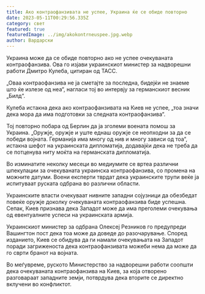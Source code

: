 ```yaml
---
title: Ако контраофанзивата не успее, Украина ќе се обиде повторно
date: 2023-05-11T00:29:56.335Z
category: свет
featured: true
featuredImage: ../img/akokontrneuspee.jpg.webp
author: Вардарски
---
```

Украина може да се обиде повторно ако не успее очекуваната контраофанзива. Ова го изјави украинскиот министер за надворешни работи Дмитро Кулеба, цитиран од ТАСС.

„Оваа контраофанзива не ја сметајте за последна, бидејќи не знаеме што ќе излезе од неа“, нагласи тој во интервју за германскиот весник „Билд“.

Кулеба истакна дека ако контраофанзивата на Киев не успее, „тоа значи дека мора да има подготовки за следната контраофанзива“.

Тој повторно побара од Берлин да ја зголеми воената помош за Украина. „Оружје, оружје и уште еднаш оружје се неопходни за да се победи војната. Германија има многу од нив и многу зависи од тоа“, истакна шефот на украинската дипломатија, додавајќи дека не треба да се потценува ниту моќта на германската дипломатија.

Во изминатите неколку месеци во медиумите се вртеа различни шпекулации за очекуваната украинска контраофанзива, со промена на можните датуми. Воени експерти тврдат дека украинските трупи веќе ја испитуваат руската одбрана во различни области.

Украинските власти очекуваат нивните западни сојузници да обезбедат повеќе оружје доколку очекуваната контраофанзива биде успешна. Сепак, Киев признава дека Западот може да има преголеми очекувања од евентуалните успеси на украинската армија.

Украинскиот министер за одбрана Олексеј Резников го предупреди Вашингтон пост дека тоа може да доведе до разочарување. Според изданието, Киев се обидува да ги намали очекувањата на Западот поради загриженоста дека контраофанзивата можеби нема да може да го сврти бранот на војната.

Во меѓувреме, руското Министерство за надворешни работи соопшти дека очекуваната контраофанзива на Киев, за која отворено разговараат западните земји, потврдува дека вторите се директно вклучени во конфликтот.